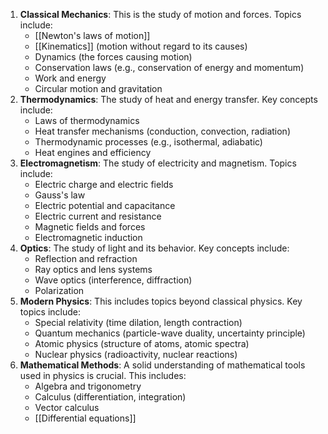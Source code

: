 
1. **Classical Mechanics**: This is the study of motion and forces. Topics include:
    - [[Newton's laws of motion]]
    - [[Kinematics]] (motion without regard to its causes)
    - Dynamics (the forces causing motion)
    - Conservation laws (e.g., conservation of energy and momentum)
    - Work and energy
    - Circular motion and gravitation
2. **Thermodynamics**: The study of heat and energy transfer. Key concepts include:
    - Laws of thermodynamics
    - Heat transfer mechanisms (conduction, convection, radiation)
    - Thermodynamic processes (e.g., isothermal, adiabatic)
    - Heat engines and efficiency
3. **Electromagnetism**: The study of electricity and magnetism. Topics include:
    - Electric charge and electric fields
    - Gauss's law
    - Electric potential and capacitance
    - Electric current and resistance
    - Magnetic fields and forces
    - Electromagnetic induction
4. **Optics**: The study of light and its behavior. Key concepts include:
    - Reflection and refraction
    - Ray optics and lens systems
    - Wave optics (interference, diffraction)
    - Polarization
5. **Modern Physics**: This includes topics beyond classical physics. Key topics include:
    - Special relativity (time dilation, length contraction)
    - Quantum mechanics (particle-wave duality, uncertainty principle)
    - Atomic physics (structure of atoms, atomic spectra)
    - Nuclear physics (radioactivity, nuclear reactions)
6. **Mathematical Methods**: A solid understanding of mathematical tools used in physics is crucial. This includes:
    - Algebra and trigonometry
    - Calculus (differentiation, integration)
    - Vector calculus
    - [[Differential equations]]